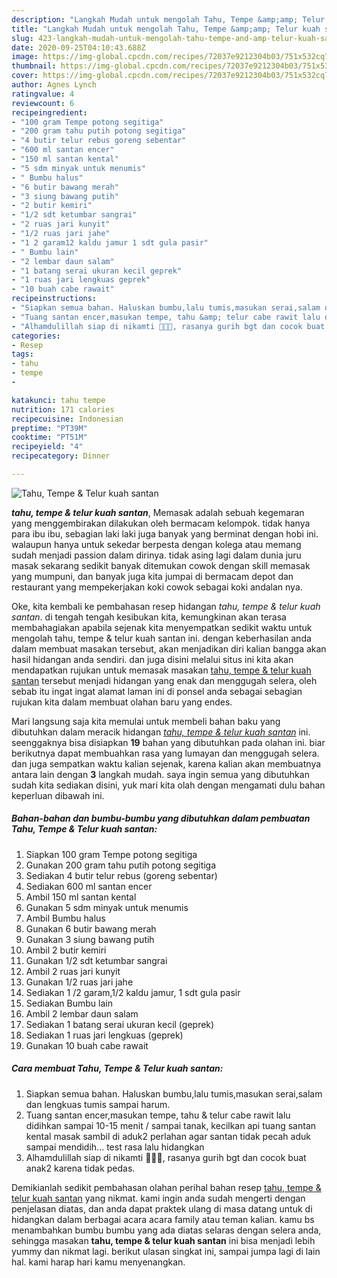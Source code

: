 ```yaml
---
description: "Langkah Mudah untuk mengolah Tahu, Tempe &amp;amp; Telur kuah santan, Sempurna"
title: "Langkah Mudah untuk mengolah Tahu, Tempe &amp;amp; Telur kuah santan, Sempurna"
slug: 423-langkah-mudah-untuk-mengolah-tahu-tempe-and-amp-telur-kuah-santan-sempurna
date: 2020-09-25T04:10:43.688Z
image: https://img-global.cpcdn.com/recipes/72037e9212304b03/751x532cq70/tahu-tempe-telur-kuah-santan-foto-resep-utama.jpg
thumbnail: https://img-global.cpcdn.com/recipes/72037e9212304b03/751x532cq70/tahu-tempe-telur-kuah-santan-foto-resep-utama.jpg
cover: https://img-global.cpcdn.com/recipes/72037e9212304b03/751x532cq70/tahu-tempe-telur-kuah-santan-foto-resep-utama.jpg
author: Agnes Lynch
ratingvalue: 4
reviewcount: 6
recipeingredient:
- "100 gram Tempe potong segitiga"
- "200 gram tahu putih potong segitiga"
- "4 butir telur rebus goreng sebentar"
- "600 ml santan encer"
- "150 ml santan kental"
- "5 sdm minyak untuk menumis"
- " Bumbu halus"
- "6 butir bawang merah"
- "3 siung bawang putih"
- "2 butir kemiri"
- "1/2 sdt ketumbar sangrai"
- "2 ruas jari kunyit"
- "1/2 ruas jari jahe"
- "1 2 garam12 kaldu jamur 1 sdt gula pasir"
- " Bumbu lain"
- "2 lembar daun salam"
- "1 batang serai ukuran kecil geprek"
- "1 ruas jari lengkuas geprek"
- "10 buah cabe rawait"
recipeinstructions:
- "Siapkan semua bahan. Haluskan bumbu,lalu tumis,masukan serai,salam dan lengkuas tumis sampai harum."
- "Tuang santan encer,masukan tempe, tahu &amp; telur cabe rawit lalu didihkan sampai 10-15 menit / sampai tanak, kecilkan api tuang santan kental masak sambil di aduk2 perlahan agar santan tidak pecah aduk sampai mendidih... test rasa lalu hidangkan"
- "Alhamdulillah siap di nikamti 🙏🏻🌹, rasanya gurih bgt dan cocok buat anak2 karena tidak pedas."
categories:
- Resep
tags:
- tahu
- tempe
- 

katakunci: tahu tempe  
nutrition: 171 calories
recipecuisine: Indonesian
preptime: "PT39M"
cooktime: "PT51M"
recipeyield: "4"
recipecategory: Dinner

---
```



![Tahu, Tempe &amp; Telur kuah santan](https://img-global.cpcdn.com/recipes/72037e9212304b03/751x532cq70/tahu-tempe-telur-kuah-santan-foto-resep-utama.jpg)

<b><i>tahu, tempe &amp; telur kuah santan</i></b>, Memasak adalah sebuah kegemaran yang menggembirakan dilakukan oleh bermacam kelompok. tidak hanya para ibu ibu, sebagian laki laki juga banyak yang berminat dengan hobi ini. walaupun hanya untuk sekedar berpesta dengan kolega atau memang sudah menjadi passion dalam dirinya. tidak asing lagi dalam dunia juru masak sekarang sedikit banyak ditemukan cowok dengan skill memasak yang mumpuni, dan banyak juga kita jumpai di bermacam depot dan restaurant yang mempekerjakan koki cowok sebagai koki andalan nya.



Oke, kita kembali ke pembahasan resep hidangan <i>tahu, tempe &amp; telur kuah santan</i>. di tengah tengah kesibukan kita, kemungkinan akan terasa membahagiakan apabila sejenak kita menyempatkan sedikit waktu untuk mengolah tahu, tempe &amp; telur kuah santan ini. dengan keberhasilan anda dalam membuat masakan tersebut, akan menjadikan diri kalian bangga akan hasil hidangan anda sendiri. dan juga disini melalui situs ini kita akan mendapatkan rujukan untuk memasak masakan <u>tahu, tempe &amp; telur kuah santan</u> tersebut menjadi hidangan yang enak dan menggugah selera, oleh sebab itu ingat ingat alamat laman ini di ponsel anda sebagai sebagian rujukan kita dalam membuat olahan baru yang endes.


Mari langsung saja kita memulai untuk membeli bahan baku yang dibutuhkan dalam meracik hidangan <u><i>tahu, tempe &amp; telur kuah santan</i></u> ini. seenggaknya bisa disiapkan <b>19</b> bahan yang dibutuhkan pada olahan ini. biar berikutnya dapat membuahkan rasa yang lumayan dan menggugah selera. dan juga sempatkan waktu kalian sejenak, karena kalian akan membuatnya antara lain dengan <b>3</b> langkah mudah. saya ingin semua yang dibutuhkan sudah kita sediakan disini, yuk mari kita olah dengan mengamati dulu bahan keperluan dibawah ini.

<!--inarticleads1-->

##### Bahan-bahan dan bumbu-bumbu yang dibutuhkan dalam pembuatan Tahu, Tempe &amp; Telur kuah santan:

1. Siapkan 100 gram Tempe potong segitiga
1. Gunakan 200 gram tahu putih potong segitiga
1. Sediakan 4 butir telur rebus (goreng sebentar)
1. Sediakan 600 ml santan encer
1. Ambil 150 ml santan kental
1. Gunakan 5 sdm minyak untuk menumis
1. Ambil  Bumbu halus
1. Gunakan 6 butir bawang merah
1. Gunakan 3 siung bawang putih
1. Ambil 2 butir kemiri
1. Gunakan 1/2 sdt ketumbar sangrai
1. Ambil 2 ruas jari kunyit
1. Gunakan 1/2 ruas jari jahe
1. Sediakan 1 /2 garam,1/2 kaldu jamur, 1 sdt gula pasir
1. Sediakan  Bumbu lain
1. Ambil 2 lembar daun salam
1. Sediakan 1 batang serai ukuran kecil (geprek)
1. Sediakan 1 ruas jari lengkuas (geprek)
1. Gunakan 10 buah cabe rawait




<!--inarticleads2-->

##### Cara membuat Tahu, Tempe &amp; Telur kuah santan:

1. Siapkan semua bahan. Haluskan bumbu,lalu tumis,masukan serai,salam dan lengkuas tumis sampai harum.
1. Tuang santan encer,masukan tempe, tahu &amp; telur cabe rawit lalu didihkan sampai 10-15 menit / sampai tanak, kecilkan api tuang santan kental masak sambil di aduk2 perlahan agar santan tidak pecah aduk sampai mendidih... test rasa lalu hidangkan
1. Alhamdulillah siap di nikamti 🙏🏻🌹, rasanya gurih bgt dan cocok buat anak2 karena tidak pedas.




Demikianlah sedikit pembahasan olahan perihal bahan resep <u>tahu, tempe &amp; telur kuah santan</u> yang nikmat. kami ingin anda sudah mengerti dengan penjelasan diatas, dan anda dapat praktek ulang di masa datang untuk di hidangkan dalam berbagai acara acara family atau teman kalian. kamu bs menambahkan bumbu bumbu yang ada diatas selaras dengan selera anda, sehingga masakan <b>tahu, tempe &amp; telur kuah santan</b> ini bisa menjadi lebih yummy dan nikmat lagi. berikut ulasan singkat ini, sampai jumpa lagi di lain hal. kami harap hari kamu menyenangkan.
